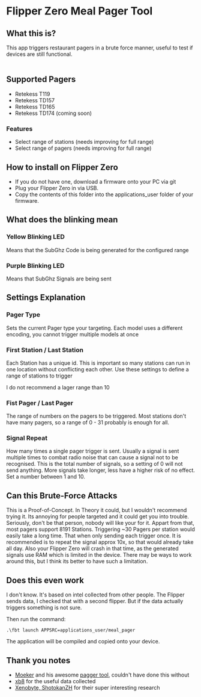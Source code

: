 # Flipper Zero Meal Pager Tool

## What this is?
This app triggers restaurant pagers in a brute force manner, useful to test if devices are still functional. 
<br><br>

## Supported Pagers
- Retekess T119
- Retekess TD157
- Retekess TD165
- Retekess TD174 (coming soon)

### Features
- Select range of stations (needs improving for full range)
- Select range of pagers (needs improving for full range)

## How to install on Flipper Zero
- If you do not have one, download a firmware onto your PC via git<br>
- Plug your Flipper Zero in via USB. <br>
- Copy the contents of this folder into the applications_user folder of your firmware. <br> 

## What does the blinking mean

### Yellow Blinking LED
Means that the SubGhz Code is being generated for the configured range

### Purple Blinking LED
Means that SubGhz Signals are being sent

## Settings Explanation

### Pager Type
Sets the current Pager type your targeting. Each model uses a different encoding, you cannot trigger multiple models at once

### First Station / Last Station
Each Station has a unique id. This is important so many stations can run in one location without conflicting each other. Use these settings to define a range of stations to trigger

I do not recommend a lager range than 10

### Fist Pager / Last Pager
The range of numbers on the pagers to be triggered. Most stations don't have many pagers, so a range of 0 - 31 probably is enough for all.

### Signal Repeat
How many times a single pager trigger is sent. Usually a signal is sent multiple times to combat radio noise that can cause a signal not to be recognised. 
This is the total number of signals, so a setting of 0 will not send anything. More signals take longer, less have a higher risk of no effect. Set a number between 1 and 10. 


## Can this Brute-Force Attacks
This is a Proof-of-Concept. In Theory it could, but I wouldn't recommend trying it. Its annoying for people targeted and it could get you into trouble. Seriously, don't be that person, nobody will like your for it. 
Appart from that, most pagers support 8191 Stations. Triggering ~30 Pagers per station would easily take a long time. That when only sending each trigger once. It is recommended is to repeat the signal approx 10x, so that would already take all day. 
Also your Flipper Zero will crash in that time, as the generated signals use RAM which is limited in the device. There may be ways to work around this, but I think its better to have such a limitation.

## Does this even work
I don't know. It's based on intel collected from other people. The Flipper sends data, I checked that with a second flipper. But if the data actually triggers something is not sure. 

Then run the command: 
 ```
.\fbt launch APPSRC=applications_user/meal_pager
 ```
The application will be compiled and copied onto your device. 

## Thank you notes
- [Moeker](https://github.com/moeker) and his awesome [pagger tool](https://github.com/meoker/pagger), couldn't have done this without
- [xb8](https://github.com/xb8/t119bruteforcer) for the useful data collected
- [Xenobyte, ShotokanZH](https://twitter.com/xenobyte_/status/1558123251276070912) for their super interesting research